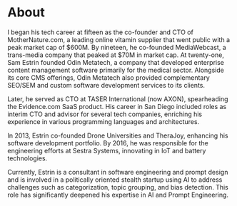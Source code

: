 # About 

I began his tech career at fifteen as the co-founder and CTO of MotherNature.com, a leading online vitamin supplier that went public with a peak market cap of $600M. By nineteen, he co-founded MediaWebcast, a trans-media company that peaked at $70M in market cap. At twenty-one, Sam Estrin founded Odin Metatech, a company that developed enterprise content management software primarily for the medical sector. Alongside its core CMS offerings, Odin Metatech also provided complementary SEO/SEM and custom software development services to its clients.

Later, he served as CTO at TASER International (now AXON), spearheading the Evidence.com SaaS product. His career in San Diego included roles as interim CTO and advisor for several tech companies, enriching his experience in various programming languages and architectures.

In 2013, Estrin co-founded Drone Universities and TheraJoy, enhancing his software development portfolio. By 2016, he was responsible for the engineering efforts at Sestra Systems, innovating in IoT and battery technologies.

Currently, Estrin is a consultant in software engineering and prompt design and is involved in a politically oriented stealth startup using AI to address challenges such as categorization, topic grouping, and bias detection. This role has significantly deepened his expertise in AI and Prompt Engineering.
